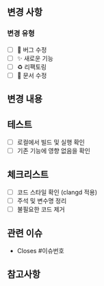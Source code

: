 ## 변경 사항
<!-- 무엇을 변경했는지 간단히 설명해주세요 -->

### 변경 유형
- [ ] 🐛 버그 수정
- [ ] ✨ 새로운 기능
- [ ] ♻️ 리팩토링
- [ ] 📝 문서 수정

## 변경 내용
<!-- 구체적으로 어떤 변경을 했는지 -->

## 테스트
- [ ] 로컬에서 빌드 및 실행 확인
- [ ] 기존 기능에 영향 없음을 확인

## 체크리스트
- [ ] 코드 스타일 확인 (clangd 적용)
- [ ] 주석 및 변수명 정리
- [ ] 불필요한 코드 제거

## 관련 이슈
<!-- 관련 이슈가 있다면 -->
- Closes #이슈번호

## 참고사항
<!-- 리뷰어가 특별히 봐줬으면 하는 부분 -->
